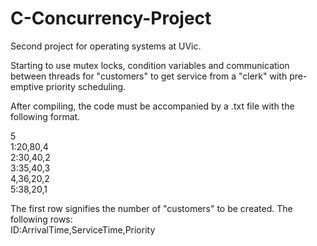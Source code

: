 # C-Concurrency-Project
Second project for operating systems at UVic.

Starting to use mutex locks, condition variables and communication between threads for "customers" to get service from a "clerk" with pre-emptive priority scheduling.

After compiling, the code must be accompanied by a .txt file with the following format.

5</br>
1:20,80,4</br>
2:30,40,2</br>
3:35,40,3</br>
4,36,20,2</br>
5:38,20,1</br>

The first row signifies the number of "customers" to be created.
The following rows:</br>
ID:ArrivalTime,ServiceTime,Priority

